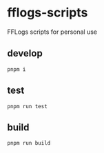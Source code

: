 # fflogs-scripts

FFLogs scripts for personal use

## develop

`pnpm i`

## test

`pnpm run test`

## build

`pnpm run build`

